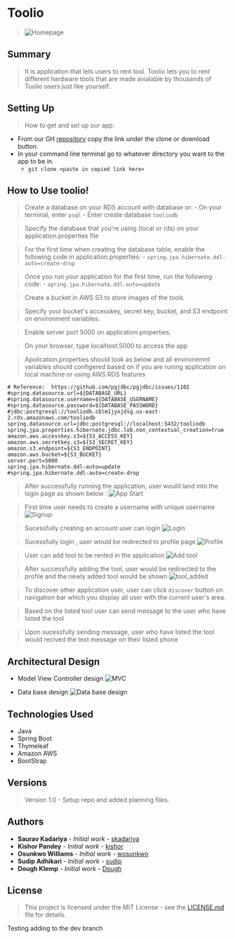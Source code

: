 # Toolio

> ![Homepage](https://github.com/team-toolee/toolio_v2/blob/master/src/main/resources/static/img/logo.png)

## Summary

> It is application that lets users to rent tool. Toolio lets you to rent different hardware tools that are made avialable by thousands of Toolio users just like yourself.

## Setting Up

 > How to get and set up our app:
 
 * From our GH [repository](https://github.com/team-toolee/toolio_v2) copy the link under the clone or download button.
 * In your command line terminal go to whatever directory you want to the app to be in.  
     * `git clone <paste in copied link here>`
    
## How to Use toolio!
> Create a database on your RDS account with database or:
    - On your terminal, enter ``psql``
    - Enter create database ``tooliodb``
    
> Specify the database that you're using (local or rds) on your application.properties file

> For the first time when creating the database table, enable the following code in application.properties:
    - ``spring.jpa.hibernate.ddl-auto=create-drop``
    
> Once you run your application for the first time, run the following code:
    - ``spring.jpa.hibernate.ddl-auto=update``
    
> Create a bucket in AWS S3 to store images of the tools

> Specify your bucket's accesskey, secret key, bucket, and S3 endpoint on environment variables.

> Enable server port 5000 on application.properties.

> On your browser, type localhost:5000 to access the app

> Apolication.properties should look as below and all environemnt variables should configered based on if you are runing application on local machine or using AWS RDS features

```
# Reference:  https://github.com/pgjdbc/pgjdbc/issues/1102
#spring.datasource.url=${DATABASE_URL}
#spring.datasource.username=${DATABASE_USERNAME}
#spring.datasource.password=${DATABASE_PASSWORD}
#jdbc:postgresql://tooliodb.cblm1jyojdsg.us-east-2.rds.amazonaws.com/tooliodb
spring.datasource.url=jdbc:postgresql://localhost:5432/tooliodb
spring.jpa.properties.hibernate.jdbc.lob.non_contextual_creation=true
amazon.aws.accesskey.s3=${S3_ACCESS_KEY}
amazon.aws.secretkey.s3=${S3_SECRET_KEY}
amazon.s3.endpoint=${S3_ENDPOINT}
amazon.aws.bucket=${S3_BUCKET}
server.port=5000
spring.jpa.hibernate.ddl-auto=update
#spring.jpa.hibernate.ddl-auto=create-drop 
```

> After successfully running the application, user would land into the login page as shown below :
  ![App Start](https://github.com/team-toolee/toolio_v2/blob/master/src/main/resources/static/img/homePage.png)

> First time user needs to create a username with unique username
![Signup](https://github.com/team-toolee/toolio_v2/blob/master/src/main/resources/static/img/signup.png)

> Sucessfully creating an account user can login
![Login](https://github.com/team-toolee/toolio_v2/blob/master/src/main/resources/static/img/login.png)

> Sucessfully login , user would be redirected to profile page
![Profile](https://github.com/team-toolee/toolio_v2/blob/master/src/main/resources/static/img/discoverPage_initial.png)

> User can add tool to be rented in the application
![Add tool](https://github.com/team-toolee/toolio_v2/blob/master/src/main/resources/static/img/addTool.png)

> After successfully adding the tool, user would be redirected to the profile and the newly added tool would be shown
![tool_added](https://github.com/team-toolee/toolio_v2/blob/master/src/main/resources/static/img/addTool_done.png)

> To discover other application user, user can click `discover` button on navigation bar which you display all user with the current user's area.

> Based on the listed tool user can send message to the user who have listed the tool

> Upon sucessfully sending message, user who have listed the tool would recived the text message on their listed phone

 
## Architectural Design
   * Model View Controller design
    ![MVC](https://github.com/team-int-finance/kid-doh/blob/master/src/main/resources/static/images/mvc.png)

   * Data base design 
    ![Data base design]()

## Technologies Used
* Java
* Spring Boot
* Thymeleaf
* Amazon AWS
* BootStrap

## Versions
> Version 1.0 - Setup repo and added planning files.

## Authors
* **Saurav Kadariya** - *Initial work* - [skadariya](https://github.com/skadariya)
* **Kishor Pandey** - *Initial work* - [kishor](https://github.com/kishorpan2)
* **Osunkwo Williams** - *Initial work* - [wosunkwo](https://github.com/wosunkwo)
* **Sudip Adhikari** - *Initial work* - [sudip](https://github.com/sadhikari07)
* **Dough Klemp** - *Initial work* - [Dough](https://github.com/idothestamping)

## License
> This project is licensed under the MIT License - see the [LICENSE.md](LICENSE.md) file for details.


Testing adding to the dev branch
